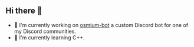 ## Hi there 👋

- 🔭 I'm currently working on [osmium-bot](https://www.github.com/gabrielekstrom/osmium-bot) a custom Discord bot for one of my Discord communities.
- 🌱 I'm currently learning C++.

<!--
**gabrielekstrom/gabrielekstrom** is a ✨ _special_ ✨ repository because its `README.md` (this file) appears on your GitHub profile.

Here are some ideas to get you started:

- 🔭 I’m currently working on ...
- 🌱 I’m currently learning ...
- 👯 I’m looking to collaborate on ...
- 🤔 I’m looking for help with ...
- 💬 Ask me about ...
- 📫 How to reach me: ...
- 😄 Pronouns: ...
- ⚡ Fun fact: ...
-->
